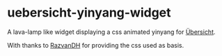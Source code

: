# uebersicht-yinyang-widget

A lava-lamp like widget displaying a css animated yinyang for [Übersicht](http://tracesof.net/uebersicht).

With thanks to [RazvanDH](https://codepen.io/RazvanDH/pen/xwGxzo/) for providing the css used as basis.